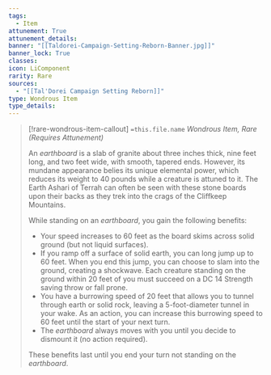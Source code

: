 ```yaml
---
tags:
  - Item
attunement: True
attunement_details: 
banner: "[[Taldorei-Campaign-Setting-Reborn-Banner.jpg]]"
banner_lock: True
classes:
icon: LiComponent
rarity: Rare
sources:
  - "[[Tal'Dorei Campaign Setting Reborn]]"
type: Wondrous Item
type_details: 
---
```

>[!rare-wondrous-item-callout] `=this.file.name`
>*Wondrous Item, Rare (Requires Attunement)*
>
>An *earthboard* is a slab of granite about three inches thick, nine feet long, and two feet wide, with smooth, tapered ends. However, its mundane appearance belies its unique elemental power, which reduces its weight to 40 pounds while a creature is attuned to it. The Earth Ashari of Terrah can often be seen with these stone boards upon their backs as they trek into the crags of the Cliffkeep Mountains.
>
>While standing on an *earthboard*, you gain the following benefits:
>
>* Your speed increases to 60 feet as the board skims across solid ground (but not liquid surfaces).
>* If you ramp off a surface of solid earth, you can long jump up to 60 feet. When you end this jump, you can choose to slam into the ground, creating a shockwave. Each creature standing on the ground within 20 feet of you must succeed on a DC 14 Strength saving throw or fall prone.
>* You have a burrowing speed of 20 feet that allows you to tunnel through earth or solid rock, leaving a 5-foot-diameter tunnel in your wake. As an action, you can increase this burrowing speed to 60 feet until the start of your next turn.
>* The *earthboard* always moves with you until you decide to dismount it (no action required).
>
>These benefits last until you end your turn not standing on the *earthboard*.
>
>
